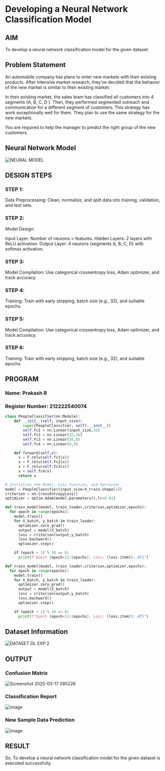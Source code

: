 # Developing a Neural Network Classification Model

## AIM

To develop a neural network classification model for the given dataset.

## Problem Statement

An automobile company has plans to enter new markets with their existing products. After intensive market research, they’ve decided that the behavior of the new market is similar to their existing market.

In their existing market, the sales team has classified all customers into 4 segments (A, B, C, D ). Then, they performed segmented outreach and communication for a different segment of customers. This strategy has work exceptionally well for them. They plan to use the same strategy for the new markets.

You are required to help the manager to predict the right group of the new customers.

## Neural Network Model

![NEURAL MODEL](https://github.com/user-attachments/assets/1e57d1d9-f50a-4e69-9820-7eb3d06a5cbc)


## DESIGN STEPS

### STEP 1:
Data Preprocessing: Clean, normalize, and split data into training, validation, and test sets.

### STEP 2:
Model Design:

Input Layer: Number of neurons = features.
Hidden Layers: 2 layers with ReLU activation.
Output Layer: 4 neurons (segments A, B, C, D) with softmax activation.
### STEP 3:
Model Compilation: Use categorical crossentropy loss, Adam optimizer, and track accuracy.

### STEP 4:
Training: Train with early stopping, batch size (e.g., 32), and suitable epochs.

### STEP 5:
Model Compilation: Use categorical crossentropy loss, Adam optimizer, and track accuracy.

### STEP 6:
Training: Train with early stopping, batch size (e.g., 32), and suitable epochs.
## PROGRAM

### Name: Prakash R
### Register Number: 212222540074

```python
class PeopleClassifier(nn.Module):
    def __init__(self, input_size):
        super(PeopleClassifier, self).__init__()
        self.fc1 = nn.Linear(input_size,32)
        self.fc2 = nn.Linear(32,16)
        self.fc3 = nn.Linear(16,8)
        self.fc4 = nn.Linear(8,4)

    def forward(self,x):
      x = F.relu(self.fc1(x))
      x = F.relu(self.fc2(x))
      x = F.relu(self.fc3(x))
      x = self.fc4(x)
      return x
```
```python
# Initialize the Model, Loss Function, and Optimizer
model = PeopleClassifier(input_size=X_train.shape[1])
criterion = nn.CrossEntropyLoss()
optimizer = optim.Adam(model.parameters(),lr=0.01)

def train_model(model, train_loader,criterion,optimizer,epochs):
  for epoch in range(epochs):
    model.train()
    for X_batch, y_batch in train_loader:
      optimizer.zero_grad()
      output = model(X_batch)
      loss = criterion(output,y_batch)
      loss.backward()
      optimizer.step()

    if (epoch + 1) % 10 == 0:
      print(f"Epoch {epoch+1}/{epochs}, Loss: {loss.item():.4f}")
```
```python
def train_model(model, train_loader,criterion,optimizer,epochs):
  for epoch in range(epochs):
    model.train()
    for X_batch, y_batch in train_loader:
      optimizer.zero_grad()
      output = model(X_batch)
      loss = criterion(output,y_batch)
      loss.backward()
      optimizer.step()

    if (epoch + 1) % 10 == 0:
      print(f"Epoch {epoch+1}/{epochs}, Loss: {loss.item():.4f}")
```

## Dataset Information

![DATASET DL EXP 2](https://github.com/user-attachments/assets/fb878a76-8802-4f57-806c-d47828e46b8e)


## OUTPUT
### Confusion Matrix

![Screenshot 2025-03-17 085226](https://github.com/user-attachments/assets/17393f08-e03c-4977-a1e9-140de17481bd)


### Classification Report

![image](https://github.com/user-attachments/assets/5c4201e7-28f2-473b-a988-a7b38535675b)


### New Sample Data Prediction

![image](https://github.com/user-attachments/assets/4e847069-62eb-41e7-bbaa-67b057ffb9e0)

## RESULT
So, To develop a neural network classification model for the given dataset is executed successfully.
